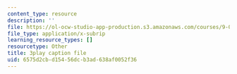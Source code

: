 ```yaml
---
content_type: resource
description: ''
file: https://ol-ocw-studio-app-production.s3.amazonaws.com/courses/9-04-sensory-systems-fall-2013/6575d2cbd15456dcb3ad638af0052f36_XTuXlXav78.vtt
file_type: application/x-subrip
learning_resource_types: []
resourcetype: Other
title: 3play caption file
uid: 6575d2cb-d154-56dc-b3ad-638af0052f36
---
```


